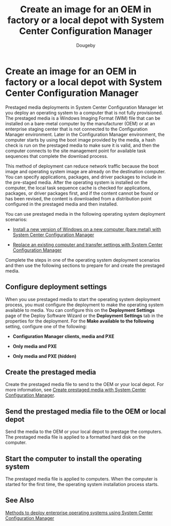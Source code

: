 ﻿---
title: "Create an image for an OEM in factory or a local depot with System Center Configuration Manager"
ms.custom: na
ms.date: 06/14/2016
ms.prod: configuration-manager
ms.reviewer: na
ms.suite: na
ms.technology: 
  - configmgr-osd
ms.tgt_pltfrm: na
ms.topic: article
ms.assetid: a7d3df90-062d-4d57-9e9d-e137d3e7cd7f
caps.latest.revision: 8
author: Dougeby

---
# Create an image for an OEM in factory or a local depot with System Center Configuration Manager
Prestaged media deployments in System Center Configuration Manager let you deploy an operating system to a computer that is not fully provisioned. The prestaged media is a Windows Imaging Format (WIM) file that can be installed on a bare-metal computer by the manufacturer (OEM) or at an enterprise staging center that is not connected to the Configuration Manager environment. Later in the Configuration Manager environment, the computer starts by using the boot image provided by the media, a hash check is run on the prestaged media to make sure it is valid, and then the computer connects to the site management point for available task sequences that complete the download process. 

  
This method of deployment can reduce network traffic because the boot image and operating system image are already on the destination computer. You can specify applications, packages, and driver packages to include in the pre-staged media. After the operating system is installed on the computer, the local task sequence cache is checked for applications, packages, or driver packages first, and if the content cannot be found or has been revised, the content is downloaded from a distribution point configured in the prestaged media and then installed.  
  
 You can use  prestaged media in the following operating system deployment scenarios:  
  
-   [Install a new version of Windows on a new computer (bare metal) with System Center Configuration Manager](../../osd/deploy-use/install-new-windows-version-new-computer-bare-metal.md)  
  
-   [Replace an existing computer and transfer settings with System Center Configuration Manager](../../osd/deploy-use/replace-an-existing-computer-and-transfer-settings.md)  
  
 Complete the steps in one of the operating system deployment scenarios and then use the following sections to prepare for and create the prestaged media.  
  
## Configure deployment settings  
 When you use prestaged media to start the operating system deployment process, you must configure the deployment to make the operating system available to media. You can configure this on the **Deployment Settings** page of the Deploy Software Wizard or the **Deployment Settings** tab in the properties for the deployment.  For the **Make available to the following** setting, configure one of the following:  
  
-   **Configuration Manager clients, media and PXE**  
  
-   **Only media and PXE**  
  
-   **Only media and PXE (hidden)**  
  
## Create the prestaged media  
 Create the prestaged media file to send to the OEM or your local depot. For more information, see [Create prestaged media with System Center Configuration Manager](../../osd/deploy-use/create-prestaged-media.md).  
  
## Send the prestaged media file to the OEM or local depot  
 Send the media to the OEM or your local depot to prestage the computers. The prestaged media file is applied to a formatted hard disk on the computer.  
  
## Start the computer to install the operating system  
 The prestaged media file is applied to computers. When the computer is started for the first time, the operating system installation process starts.  
  
## See Also  
 [Methods to deploy enterprise operating systems using System Center Configuration Manager](../../osd/deploy-use/methods-to-deploy-enterprise-operating-systems.md)

